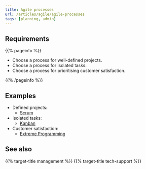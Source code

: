 ```yaml
---
title: Agile processes
url: /articles/agile/agile-processes
tags: [planning, admin]
---
```


## Requirements

{{% pageinfo %}}

* Choose a process for well-defined projects.
* Choose a process for isolated tasks.
* Choose a process for prioritising customer satisfaction.

{{% /pageinfo %}}

## Examples

* Defined projects:
  * [Scrum](https://en.wikipedia.org/wiki/Scrum_(software_development))
* Isolated tasks:
  * [Kanban](https://en.wikipedia.org/wiki/Kanban)
* Customer satisfaction:
  * [Extreme Programming](https://en.wikipedia.org/wiki/Extreme_programming)

## See also

{{% target-title management %}}
{{% target-title tech-support %}}
